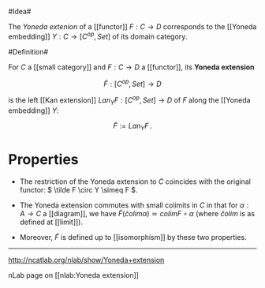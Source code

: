 #Idea#

The _Yoneda extenion_ of a [[functor]] $F : C \to D$ corresponds to the [[Yoneda embedding]] $Y : C \to [C^{op},Set]$ of its domain category.


#Definition#

For $C$ a [[small category]] and $F : C \to D$ a [[functor]], its **Yoneda extension**

$$
  \tilde F : [C^{op},Set] \to D
$$

is the left [[Kan extension]]  $Lan_Y F : [C^{op}, Set] \to D$ of $F$ along the [[Yoneda embedding]] $Y$:

$$
  \tilde F := Lan_Y F
  \,.
$$

# Properties #

* The restriction of the Yoneda extension to $C$ coincides with the original functor:
$
  \tilde F \circ Y \simeq F
$.

* The Yoneda extension commutes with small colimits in $C$ in that for $\alpha : A \to C$ a [[diagram]], we have $\tilde F (\hat colim \alpha) \simeq colim F \circ \alpha$ (where $\hat colim$ is as defined at [[limit]]).

* Moreover, $\tilde F$ is defined up to [[isomorphism]] by these two properties.


---
<http://ncatlab.org/nlab/show/Yoneda+extension>

nLab page on [[nlab:Yoneda extension]]
